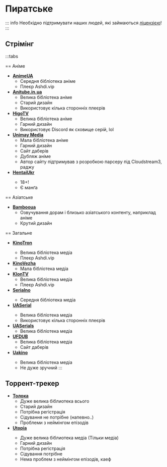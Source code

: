 <Banner
  text="Піратське"
  image="/pages/pirate.png"
  blur="5px"
/>

# Пиратське

::: info
Необхідно підтримувати наших людей, які займаються [ліцензією](license)!
:::

## Стрімінг

:::tabs

== Аніме

- [**AnimeUA**](https://animeua.club/)
  - Середня бібліотека аніме
  - Плеєр Ashdi.vip
- [**Anitube.in.ua**](https://anitube.in.ua/)
  - Велика бібліотека аніме
  - Старий дизайн
  - Використовує кілька сторонніх плеєрів
- [**HigoTV**](https://higotv.fun/)
  - Велика бібліотека аніме
  - Гарний дизайн
  - Використовує Discord як сховище серій, lol
- [**Unimay Media**](https://www.unimay.media/)
  - Мала бібліотека аніме
  - Гарний дизайн
  - Сайт даберів
  - Дубляж аніме
  - Автор сайту підтримував з розробкою парсеру під Cloudstream3, раджу
- [**HentaiUkr**](https://hentaiukr.com/) <Badge type="info" text="Open Source" />
  - 18+!
  - Є манґа

== Азіатське

- [**Bambooua**](https://bambooua.com)
  - Озвучування дорам і близько азіатського контенту, наприклад аніме
  - Крутий дизайн

== Загальне

- [**KinoTron**](https://kinotron.top) <Badge type="danger" text="Є реклама" />
  - Велика бібліотека медіа
  - Плеєр Ashdi.vip
- [**KinoVezha**](https://kinovezha.com/)
  - Мала бібліотека медіа
- [**KlonTV**](https://klon.tv/)
  - Велика бібліотека медіа
  - Плеєр Ashdi.vip
- [**Serialno**](https://serialno.tv/) <Badge type="danger" text="Є реклама" />
  - Середня бібліотека медіа
- [**UASerial**](https://uaserial.tv/) <Badge type="danger" text="Є реклама" />
  - Велика бібліотека медіа
  - Використовує кілька сторонніх плеєрів
- [**UASerials**](https://uaserials.pro/)
  - Велика бібліотека медіа
- [**UFDUB**](https://ufdub.com/)
  - Велика бібліотека медіа
  - Сайт даберів
- [**Uakino**](https://uakino.club/) <Badge type="danger" text="Є реклама" />
  - Велика бібліотека медіа
  - Не дуже зручний
:::

## Торрент-трекер

- [**Толока**](https://toloka.to/)
  - Дуже велика біблиотека всього
  - Старий дизайн
  - Потрібна регістрація
  - Сідування не потрібне (напевно..)
  - Проблеми з неймінгом епізодів
- [**Utopia**](https://utp.to/) <Badge type="info" text="Open Source" />
  - Дуже велика біблиотека медіа (Тільки медіа)
  - Гарний дизайн
  - Потрібна регістрація
  - Сідування потрібне
  - Нема проблем з неймінгом епізодів, каеф